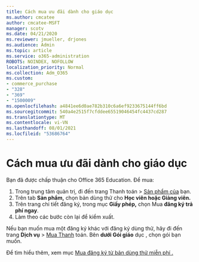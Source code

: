 ```yaml
---
title: Cách mua ưu đãi dành cho giáo dục
ms.author: cmcatee
author: cmcatee-MSFT
manager: scotv
ms.date: 04/21/2020
ms.reviewer: jmueller, drjones
ms.audience: Admin
ms.topic: article
ms.service: o365-administration
ROBOTS: NOINDEX, NOFOLLOW
localization_priority: Normal
ms.collection: Adm_O365
ms.custom:
- commerce_purchase
- "328"
- "369"
- "1500009"
ms.openlocfilehash: a4841ee6d0ae782b310c6a6ef9233675144ff6bd
ms.sourcegitcommit: 540a4e2515f7cfddee65519046454fc4437cd287
ms.translationtype: MT
ms.contentlocale: vi-VN
ms.lasthandoff: 08/01/2021
ms.locfileid: "53686764"
---
```

# <a name="how-to-purchase-an-education-offer"></a>Cách mua ưu đãi dành cho giáo dục

Bạn đã được chấp thuận cho Office 365 Education. Để mua:
  
1. Trong trung tâm quản  trị, đi đến trang Thanh toán \> [Sản phẩm của](https://go.microsoft.com/fwlink/p/?linkid=842054) bạn.
2. Trên tab **Sản phẩm,** chọn bản dùng thử cho **Học viên hoặc Giảng viên.**
3. Trên trang chi tiết đăng ký, trong mục **Giấy phép,** chọn Mua **đăng ký trả phí ngay**.
4. Làm theo các bước còn lại để kiểm xuất.

Nếu bạn muốn mua một đăng ký khác với đăng ký dùng thử, hãy đi đến trang **Dịch vụ** \> [Mua Thanh](https://go.microsoft.com/fwlink/p/?linkid=868433) toán. Bên **dưới Gói giáo** dục , chọn gói bạn muốn.

Để tìm hiểu thêm, xem mục [Mua đăng ký từ bản dùng thử miễn phí .](/microsoft-365/commerce/try-or-buy-microsoft-365#buy-a-subscription-from-your-free-trial)